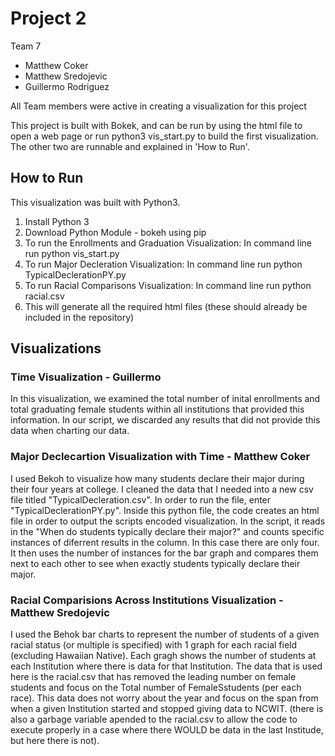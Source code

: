 # Project 2
Team 7
 
 <ul>
    <li>Matthew Coker</li>
    <li>Matthew Sredojevic</li>
    <li>Guillermo Rodriguez</li>
</ul>
All Team members were active in creating a visualization for this project

This project is built with Bokek, and can be run by using the html file to open a web page or run python3 vis_start.py to build the first visualization. The other two are runnable and explained in 'How to Run'.

<h2>How to Run</h2>
This visualization was built with Python3.
<ol>
  <li>Install Python 3</li>
  <li>Download Python Module - bokeh using pip</li>
  <li>To run the Enrollments and Graduation Visualization: In command line run python vis_start.py</li>
  <li>To run Major Decleration Visualization: In command line run python TypicalDeclerationPY.py</li>
  <li>To run Racial Comparisons Visualization: In command line run python racial.csv</li>
  <li>This will generate all the required html files (these should already be included in the repository)</li>
</ol>

<h2>Visualizations</h2>
<h3>Time Visualization - Guillermo</h3>
In this visualization, we examined the total number of inital enrollments and total graduating female students within all institutions that provided this information. In our script, we discarded any results that did not provide this data when charting our data.

<h3>Major Declecartion Visualization with Time - Matthew Coker</h3>
I used Bekoh to visualize how many students declare their major during their four years at college. I cleaned the data that I needed into a new csv file titled "TypicalDecleration.csv". In order to run the file, enter "TypicalDeclerationPY.py". Inside this python file, the code creates an html file in order to output the scripts encoded visualization. In the script, it reads in the "When do students typically declare their major?" and counts specific instances of diferrent results in the column. In this case there are only four. It then uses the number of instances for the bar graph and compares them next to each other to see when exactly students typically declare their major.

<h3>Racial Comparisions Across Institutions Visualization - Matthew Sredojevic</h3>
I used the Behok bar charts to represent the number of students of a given racial status (or multiple is specified) with 1 graph for each racial field (excluding Hawaiian Native). Each gragh shows the number of students at each Institution where there is data for that Institution. The data that is used here is the racial.csv that has removed the leading number on female students and focus on the Total number of FemaleSstudents (per each race). This data does not worry about the year and focus on the span from when a given Institution started and stopped giving data to NCWIT. (there is also a garbage variable apended to the racial.csv to allow the code to execute properly in a case where there WOULD be data in the last Institude, but here there is not).
